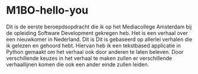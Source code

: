 # M1BO-hello-you

Dit is de eerste beroepdsopdracht die ik op het Mediacollege Amsterdam bij de opleiding Software Development gekregen heb. Het is een verhaal over een nieuwkomer in Nederland. Dit is Dit is gebaseerd op allerlei verhalen die ik gelezen en gehoord hebt. Hiervan heb ik een tekstbased applicatie in Python gemaakt om het verhaal ook door anderen te laten beleven. Door verschillende keuzes in het verhaal te maken zullen er verschillende verhaallijnen komen die ook een ander einde zullen leiden.
